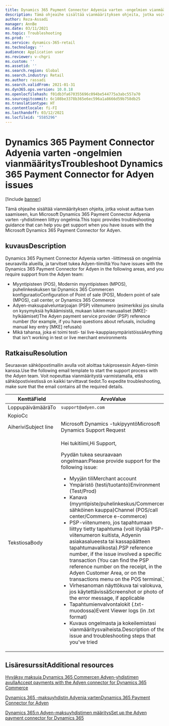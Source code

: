 ```yaml
---
title: Dynamics 365 Payment Connector Adyenia varten -ongelmien vianmääritys
description: Tämä ohjeaihe sisältää vianmäärityksen ohjeita, jotka voivat auttaa tuen saamiseen, kun Microsoft Dynamics 365 Payment Connector Adyenia varten -yhdistimeen liittyy ongelmia.
author: Reza-Assadi
manager: AnnBe
ms.date: 03/11/2021
ms.topic: Troubleshooting
ms.prod: ''
ms.service: dynamics-365-retail
ms.technology: ''
audience: Application user
ms.reviewer: v-chgri
ms.custom: ''
ms.assetid: ''
ms.search.region: Global
ms.search.industry: Retail
ms.author: rassadi
ms.search.validFrom: 2021-01-31
ms.dyn365.ops.version: 10.0.18
ms.openlocfilehash: f01db3fa670355696c094be544775a3abc557a70
ms.sourcegitcommit: 6c108be3378b365e6ec596a1a8666d59b758db25
ms.translationtype: HT
ms.contentlocale: fi-FI
ms.lasthandoff: 03/12/2021
ms.locfileid: "5585296"
---
```

# <a name="troubleshoot-dynamics-365-payment-connector-for-adyen-issues"></a><span data-ttu-id="8e365-103">Dynamics 365 Payment Connector Adyenia varten -ongelmien vianmääritys</span><span class="sxs-lookup"><span data-stu-id="8e365-103">Troubleshoot Dynamics 365 Payment Connector for Adyen issues</span></span>

[!include [banner](../../includes/banner.md)]

<span data-ttu-id="8e365-104">Tämä ohjeaihe sisältää vianmäärityksen ohjeita, jotka voivat auttaa tuen saamiseen, kun Microsoft Dynamics 365 Payment Connector Adyenia varten -yhdistimeen liittyy ongelmia.</span><span class="sxs-lookup"><span data-stu-id="8e365-104">This topic provides troubleshooting guidance that can help you get support when you have issues with the Microsoft Dynamics 365 Payment Connector for Adyen.</span></span>

## <a name="description"></a><span data-ttu-id="8e365-105">kuvaus</span><span class="sxs-lookup"><span data-stu-id="8e365-105">Description</span></span>

<span data-ttu-id="8e365-106">Dynamics 365 Payment Connector Adyenia varten -liittimessä on ongelmia seuraavilla alueilla, ja tarvitset tukea Adyen-tiimiltä:</span><span class="sxs-lookup"><span data-stu-id="8e365-106">You have issues with the Dynamics 365 Payment Connector for Adyen in the following areas, and you require support from the Adyen team:</span></span>

- <span data-ttu-id="8e365-107">Myyntipisteen (POS), Modernin myyntipisteen (MPOS), puhelinkeskuksen tai Dynamics 365 Commercen konfiguraatio</span><span class="sxs-lookup"><span data-stu-id="8e365-107">Configuration of Point of sale (POS), Modern point of sale (MPOS), call center, or Dynamics 365 Commerce</span></span>
- <span data-ttu-id="8e365-108">Adyen-maksupalveluntarjoajan (PSP) viitenumero (esimerkiksi jos sinulla on kysymyksiä hylkäämisistä, mukaan lukien manuaaliset \[MKE\]-hylkäämiset)</span><span class="sxs-lookup"><span data-stu-id="8e365-108">The Adyen payment service provider (PSP) reference number (for example, if you have questions about refusals, including manual key entry \[MKE\] refusals)</span></span>
- <span data-ttu-id="8e365-109">Mikä tahansa, joka ei toimi testi- tai live-kauppiasympäristöissä</span><span class="sxs-lookup"><span data-stu-id="8e365-109">Anything that isn't working in test or live merchant environments</span></span>

## <a name="resolution"></a><span data-ttu-id="8e365-110">Ratkaisu</span><span class="sxs-lookup"><span data-stu-id="8e365-110">Resolution</span></span>

<span data-ttu-id="8e365-111">Seuraavan sähköpostimallin avulla voit aloittaa tukiprosessin Adyen-tiimin kanssa.</span><span class="sxs-lookup"><span data-stu-id="8e365-111">Use the following email template to start the support process with the Adyen team.</span></span> <span data-ttu-id="8e365-112">Voit nopeuttaa vianmääritystä varmistamalla, että sähköpostiviestissä on kaikki tarvittavat tiedot.</span><span class="sxs-lookup"><span data-stu-id="8e365-112">To expedite troubleshooting, make sure that the email contains all the required details.</span></span>

| <span data-ttu-id="8e365-113">Kenttä</span><span class="sxs-lookup"><span data-stu-id="8e365-113">Field</span></span>        | <span data-ttu-id="8e365-114">Arvo</span><span class="sxs-lookup"><span data-stu-id="8e365-114">Value</span></span> |
|--------------|-------|
| <span data-ttu-id="8e365-115">Loppupäivämäärä</span><span class="sxs-lookup"><span data-stu-id="8e365-115">To</span></span>           | `support@adyen.com` |
| <span data-ttu-id="8e365-116">Kopio</span><span class="sxs-lookup"><span data-stu-id="8e365-116">Cc</span></span>           | |
| <span data-ttu-id="8e365-117">Aiherivi</span><span class="sxs-lookup"><span data-stu-id="8e365-117">Subject line</span></span> | <span data-ttu-id="8e365-118">Microsoft Dynamics -tukipyyntö</span><span class="sxs-lookup"><span data-stu-id="8e365-118">Microsoft Dynamics Support Request</span></span> |
| <span data-ttu-id="8e365-119">Tekstiosa</span><span class="sxs-lookup"><span data-stu-id="8e365-119">Body</span></span>         | <p><span data-ttu-id="8e365-120">Hei tukitiimi,</span><span class="sxs-lookup"><span data-stu-id="8e365-120">Hi Support,</span></span></p><p><span data-ttu-id="8e365-121">Pyydän tukea seuraavaan ongelmaan:</span><span class="sxs-lookup"><span data-stu-id="8e365-121">Please provide support for the following issue:</span></span></p><ul><li><span data-ttu-id="8e365-122">Myyjän tili</span><span class="sxs-lookup"><span data-stu-id="8e365-122">Merchant account</span></span></li><li><span data-ttu-id="8e365-123">Ympäristö (testi/tuotanto)</span><span class="sxs-lookup"><span data-stu-id="8e365-123">Environment (Test/Prod)</span></span></li><li><span data-ttu-id="8e365-124">Kanava (myyntipiste/puhelinkeskus/Commercen sähköinen kauppa)</span><span class="sxs-lookup"><span data-stu-id="8e365-124">Channel (POS/call center/Commerce e-commerce)</span></span></li><li><span data-ttu-id="8e365-125">PSP-viitenumero, jos tapahtumaan liittyy tietty tapahtuma (voit löytää PSP-viitenumeron kuitista, Adyenin asiakasalueesta tai kassapäätteen tapahtumavalikosta).</span><span class="sxs-lookup"><span data-stu-id="8e365-125">PSP reference number, if the issue involved a specific transaction (You can find the PSP reference number on the receipt, in the Adyen Customer Area, or on the transactions menu on the POS terminal.)</span></span></li><li><span data-ttu-id="8e365-126">Virhesanoman näyttökuva tai valokuva, jos käytettävissä</span><span class="sxs-lookup"><span data-stu-id="8e365-126">Screenshot or photo of the error message, if applicable</span></span></li><li><span data-ttu-id="8e365-127">Tapahtumienvalvontalokit (.txt-muodossa)</span><span class="sxs-lookup"><span data-stu-id="8e365-127">Event Viewer logs (in .txt format)</span></span></li><li><span data-ttu-id="8e365-128">Kuvaus ongelmasta ja kokeilemistasi vianmääritysvaiheista.</span><span class="sxs-lookup"><span data-stu-id="8e365-128">Description of the issue and troubleshooting steps that you've tried</span></span></li></ul> |

## <a name="additional-resources"></a><span data-ttu-id="8e365-129">Lisäresurssit</span><span class="sxs-lookup"><span data-stu-id="8e365-129">Additional resources</span></span>

[<span data-ttu-id="8e365-130">Hyväksy maksuja Dynamics 365 Commercen Adyen-yhdistimen avulla</span><span class="sxs-lookup"><span data-stu-id="8e365-130">Accept payments with the Adyen connector for Dynamics 365 Commerce</span></span>](https://www.adyen.com/partners/dynamics-365-commerce)

[<span data-ttu-id="8e365-131">Dynamics 365 -maksuyhdistin Adyenia varten</span><span class="sxs-lookup"><span data-stu-id="8e365-131">Dynamics 365 Payment Connector for Adyen</span></span>](../dev-itpro/adyen-connector.md)

[<span data-ttu-id="8e365-132">Dynamics 365:n Adyen-maksuyhdistimen määritys</span><span class="sxs-lookup"><span data-stu-id="8e365-132">Set up the Adyen payment connector for Dynamics 365</span></span>](https://docs.adyen.com/plugins/microsoft-dynamics)
